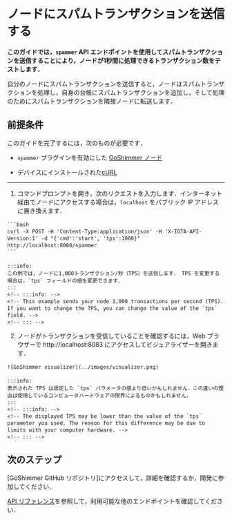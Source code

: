 # ノードにスパムトランザクションを送信する
<!-- # Send spam transactions to your node -->

**このガイドでは，`spammer` API エンドポイントを使用してスパムトランザクションを送信することにより，ノードが1秒間に処理できるトランザクション数をテストします．**
<!-- **In this guide, you test how many transactions per second your node can process by using the `spammer` API endpoint to send it spam transactions.** -->

自分のノードにスパムトランザクションを送信すると，ノードはスパムトランザクションを処理し，自身の台帳にスパムトランザクションを追加し，そして処理のためにスパムトランザクションを隣接ノードに転送します．
<!-- When you send your node spam transactions, it processes them, adds them to its ledger, and forwards them to its neighbors for processing. -->

## 前提条件
<!-- ## Prerequisites -->

このガイドを完了するには，次のものが必要です．
<!-- To complete this guide, you need the following: -->
- `spammer` プラグインを有効にした [GoShimmer ノード](../how-to-guides/run-the-node.md)
<!-- - [A GoShimmer node](../how-to-guides/run-the-node.md) with the `spammer` plugin enabled -->
- デバイスにインストールされた[cURL](https://curl.haxx.se/)
<!-- - [cURL](https://curl.haxx.se/) installed on your device -->

---

1. コマンドプロンプトを開き，次のリクエストを入力します．インターネット経由でノードにアクセスする場合は，`localhost` をパブリック IP アドレスに置き換えます．
  <!-- 1. Open a command prompt and enter the following request. If you want to access your node over the Internet, replace `localhost` with your public IP address. -->

    ```bash
    curl -X POST -H 'Content-Type:application/json' -H 'X-IOTA-API-Version:1' -d "{'cmd':'start', 'tps':1000}" http://localhost:8080/spammer
    ```

    :::info:
    この例では，ノードに1,000トランザクション/秒（TPS）を送信します． TPS を変更する場合は，`tps` フィールドの値を変更できます．
    :::
    <!-- :::info: -->
    <!-- This example sends your node 1,000 transactions per second (TPS). If you want to change the TPS, you can change the value of the `tps` field. -->
    <!-- ::: -->

2. ノードがトランザクションを受信していることを確認するには，Web ブラウザーで http://localhost:8083 にアクセスしてビジュアライザーを開きます．
  <!-- 2. To check that your node is receiving transactions, open the visualizer by going to `http://localhost:8083` in a web browser -->

    ![GoShimmer visualizer](../images/visualizer.png)

    :::info:
    表示された TPS は設定した `tps` パラメータの値より低いかもしれません．この違いの理由は使用しているコンピュータハードウェアの限界によるものかもしれません．
    :::
    <!-- :::info: -->
    <!-- The displayed TPS may be lower than the value of the `tps` parameter you used. The reason for this difference may be due to limits with your computer hardware. -->
    <!-- ::: -->

## 次のステップ
<!-- ## Next steps -->

[GoShimmer GitHub リポジトリ]にアクセスして，詳細を確認するか，開発に参加してください．
<!-- Go to the [GoShimmer GitHub repository](https://github.com/iotaledger/goshimmer) to learn more or to get involved in development. -->

[API リファレンス](../references/api-reference.md)を参照して，利用可能な他のエンドポイントを確認してください．
<!-- See the [API reference](../references/api-reference.md) to find out which other endpoints are available. -->
